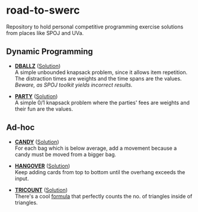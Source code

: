 # road-to-swerc
Repository to hold personal competitive programming exercise solutions from places like SPOJ and UVa.

## Dynamic Programming
* [**DBALLZ**](https://www.spoj.com/problems/DBALLZ/) ([Solution](https://github.com/aquelemiguel/road-to-swerc/blob/master/spoj/june-2018/DBALLZ.cpp))  
A simple unbounded knapsack problem, since it allows item repetition. The distraction times are weights and the time spans are the values. *Beware, as SPOJ toolkit yields incorrect results.*

* [**PARTY**](http://www.spoj.com/problems/PARTY/) ([Solution](https://github.com/aquelemiguel/road-to-swerc/tree/master/spoj/june-2018/PARTY.cpp))  
A simple 0/1 knapsack problem where the parties' fees are weights and their fun are the values.

## Ad-hoc
* [**CANDY**](https://www.spoj.com/problems/CANDY/) ([Solution](https://github.com/aquelemiguel/road-to-swerc/blob/master/spoj/june-2018/CANDY.cpp))  
For each bag which is below average, add a movement because a candy must be moved from a bigger bag.

* [**HANGOVER**](https://www.spoj.com/problems/HANGOVER/) ([Solution](https://github.com/aquelemiguel/road-to-swerc/blob/master/spoj/june-2018/HANGOVER.cpp))  
Keep adding cards from top to bottom until the overhang exceeds the input.

* [**TRICOUNT**](https://www.spoj.com/problems/TRICOUNT/) ([Solution](https://github.com/aquelemiguel/road-to-swerc/blob/master/spoj/june-2018/TRICOUNT.cpp))  
There's a cool [formula](http://www.billthelizard.com/2009/08/how-many-triangles.html) that perfectly counts the no. of triangles inside of triangles.


